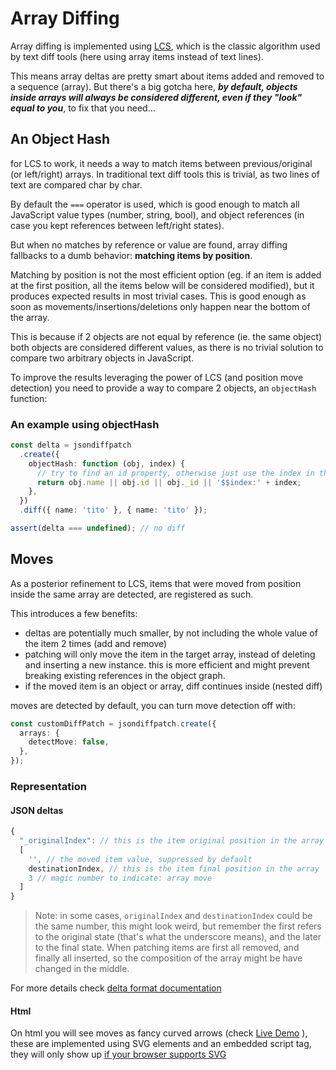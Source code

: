 # Array Diffing

Array diffing is implemented using [LCS](http://en.wikipedia.org/wiki/Longest_common_subsequence_problem), which is the classic algorithm used by text diff tools (here using array items instead of text lines).

This means array deltas are pretty smart about items added and removed to a sequence (array).
But there's a big gotcha here, **_by default, objects inside arrays will always be considered different, even if they "look" equal to you_**, to fix that you need...

## An Object Hash

for LCS to work, it needs a way to match items between previous/original (or left/right) arrays.
In traditional text diff tools this is trivial, as two lines of text are compared char by char.

By default the `===` operator is used, which is good enough to match all JavaScript value types (number, string, bool), and object references (in case you kept references between left/right states).

But when no matches by reference or value are found, array diffing fallbacks to a dumb behavior: **matching items by position**.

Matching by position is not the most efficient option (eg. if an item is added at the first position, all the items below will be considered modified), but it produces expected results in most trivial cases. This is good enough as soon as movements/insertions/deletions only happen near the bottom of the array.

This is because if 2 objects are not equal by reference (ie. the same object) both objects are considered different values, as there is no trivial solution to compare two arbitrary objects in JavaScript.

To improve the results leveraging the power of LCS (and position move detection) you need to provide a way to compare 2 objects, an `objectHash` function:

### An example using objectHash

```ts
const delta = jsondiffpatch
  .create({
    objectHash: function (obj, index) {
      // try to find an id property, otherwise just use the index in the array
      return obj.name || obj.id || obj._id || '$$index:' + index;
    },
  })
  .diff({ name: 'tito' }, { name: 'tito' });

assert(delta === undefined); // no diff
```

## Moves

As a posterior refinement to LCS, items that were moved from position inside the same array are detected, are registered as such.

This introduces a few benefits:

- deltas are potentially much smaller, by not including the whole value of the item 2 times (add and remove)
- patching will only move the item in the target array, instead of deleting and inserting a new instance. this is more efficient and might prevent breaking existing references in the object graph.
- if the moved item is an object or array, diff continues inside (nested diff)

moves are detected by default, you can turn move detection off with:

```ts
const customDiffPatch = jsondiffpatch.create({
  arrays: {
    detectMove: false,
  },
});
```

### Representation

#### JSON deltas

```js
{
  "_originalIndex": // this is the item original position in the array
  [
    '', // the moved item value, suppressed by default
    destinationIndex, // this is the item final position in the array
    3 // magic number to indicate: array move
  ]
}
```

> Note: in some cases, `originalIndex` and `destinationIndex` could be the same number, this might look weird, but remember the first refers to the original state (that's what the underscore means), and the later to the final state. When patching items are first all removed, and finally all inserted, so the composition of the array might be have changed in the middle.

For more details check [delta format documentation](deltas.md)

#### Html

On html you will see moves as fancy curved arrows (check [Live Demo](https://jsondiffpatch.com) ), these are implemented using SVG elements and an embedded script tag, they will only show up [if your browser supports SVG](http://caniuse.com/svg)
